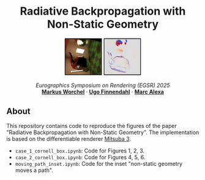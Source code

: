 <p align="center">

  <h1 align="center">Radiative Backpropagation with Non-Static Geometry</h1>

  <div align="center">
    <img src="figures/title.jpg" alt="Logo" width="40%">
  </div>

  <p align="center">
    <i>Eurographics Symposium on Rendering (EGSR) 2025</i>
    <br />
    <a href="https://mworchel.github.io/"><strong>Markus Worchel</strong></a>
    ·
    <a href="https://www.cg.tu-berlin.de/people/ugo-finnendahl"><strong>Ugo Finnendahl</strong></a>
    ·
    <a href="https://www.cg.tu-berlin.de/people/marc-alexa"><strong>Marc Alexa</strong></a>
  </p>
</p>

## About

This repository contains code to reproduce the figures of the paper "Radiative Backpropagation with Non-Static Geometry". The implementation is based on the differentiable renderer [Mitsuba 3](https://github.com/mitsuba-renderer/mitsuba3). 
- `case_1_cornell_box.ipynb`: Code for Figures 1, 2, 3.
- `case_2_cornell_box.ipynb`: Code for Figures 4, 5, 6.
- `moving_path_inset.ipynb`: Code for the inset "non-static geometry moves a path".